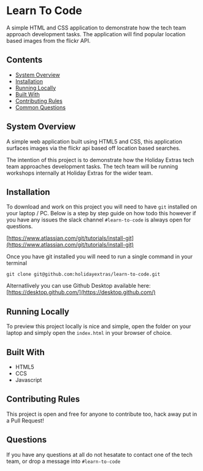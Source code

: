 # Learn To Code
A simple HTML and CSS application to demonstrate how the tech team approach development tasks. The application will find popular location based images from the flickr API.


## Contents
* [System Overview](#system-overview)
* [Installation](#installation)
* [Running Locally](#running-locally)
* [Built With](#built-with)
* [Contributing Rules](#contributing-rules)
* [Common Questions](#questions)


## System Overview

A simple web application built using HTML5 and CSS, this application surfaces images via the flickr api based off location based searches.

The intention of this project is to demonstrate how the Holiday Extras tech team approaches development tasks. The tech team will be running workshops internally at Holiday Extras for the wider team.

## Installation

To download and work on this project you will need to have `git` installed on your laptop / PC. Below is a step by step guide on how todo this however if you have any issues the slack channel `#learn-to-code` is always open for questions. 

[https://www.atlassian.com/git/tutorials/install-git](https://www.atlassian.com/git/tutorials/install-git)

Once you have git installed you will need to run a single command in your terminal 

`git clone git@github.com:holidayextras/learn-to-code.git`

Alternatlively you can use Github Desktop available here: [https://desktop.github.com/](https://desktop.github.com/)

## Running Locally

To preview this project locally is nice and simple, open the folder on your laptop and simply open the `index.html` in your browser of choice.


## Built With

* HTML5
* CCS
* Javascript


## Contributing Rules

This project is open and free for anyone to contribute too, hack away put in a Pull Request!

## Questions

If you have any questions at all do not hesatate to contact one of the tech team, or drop a message into `#learn-to-code`